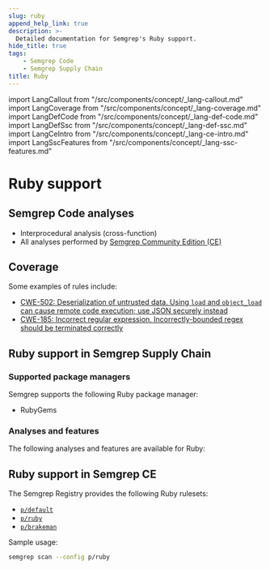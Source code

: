 ```yaml
---
slug: ruby
append_help_link: true
description: >-
  Detailed documentation for Semgrep's Ruby support. 
hide_title: true
tags:
    - Semgrep Code
    - Semgrep Supply Chain
title: Ruby
---
```


import LangCallout from "/src/components/concept/_lang-callout.md"
import LangCoverage from "/src/components/concept/_lang-coverage.md"
import LangDefCode from "/src/components/concept/_lang-def-code.md"
import LangDefSsc from "/src/components/concept/_lang-def-ssc.md"
import LangCeIntro from "/src/components/concept/_lang-ce-intro.md"
import LangSscFeatures from "/src/components/concept/_lang-ssc-features.md"

# Ruby support

<LangCallout name="Ruby" />

## Semgrep Code analyses

* Interprocedural analysis (cross-function)
* All analyses performed by [Semgrep Community Edition (CE)](#ruby-support-in-semgrep-ce)

## Coverage 

<LangCoverage />

Some examples of rules include:

- [<i class="fas fa-external-link fa-xs"></i> CWE-502: Deserialization of untrusted data. Using `load` and `object_load` can cause remote code execution; use JSON securely instead](https://semgrep.dev/playground/r/ruby.lang.security.bad-deserialization.bad-deserialization?editorMode=advanced)
- [<i class="fas fa-external-link fa-xs"></i> CWE-185: Incorrect regular expression. Incorrectly-bounded regex should be terminated correctly](https://semgrep.dev/playground/r/ruby.rails.security.brakeman.check-validation-regex.check-validation-regex?editorMode=advanced)

## Ruby support in Semgrep Supply Chain

<LangDefSsc />

### Supported package managers

Semgrep supports the following Ruby package manager:

- RubyGems

### Analyses and features

The following analyses and features are available for Ruby:

<LangSscFeatures />

## Ruby support in Semgrep CE

<LangCeIntro />

The Semgrep Registry provides the following Ruby rulesets:

- [<i class="fas fa-external-link fa-xs"></i> `p/default`](https://semgrep.dev/p/default)
- [<i class="fas fa-external-link fa-xs"></i> `p/ruby`](https://semgrep.dev/p/ruby)
- [<i class="fas fa-external-link fa-xs"></i> `p/brakeman`](https://semgrep.dev/p/brakeman)

<!-- config
- [<i class="fas fa-external-link fa-xs"></i> `p/trailofbits`](https://semgrep.dev/p/trailofbits)
- [<i class="fas fa-external-link fa-xs"></i> `p/gitlab`](https://semgrep.dev/p/gitlab)
-->
Sample usage:


```bash
semgrep scan --config p/ruby
```
